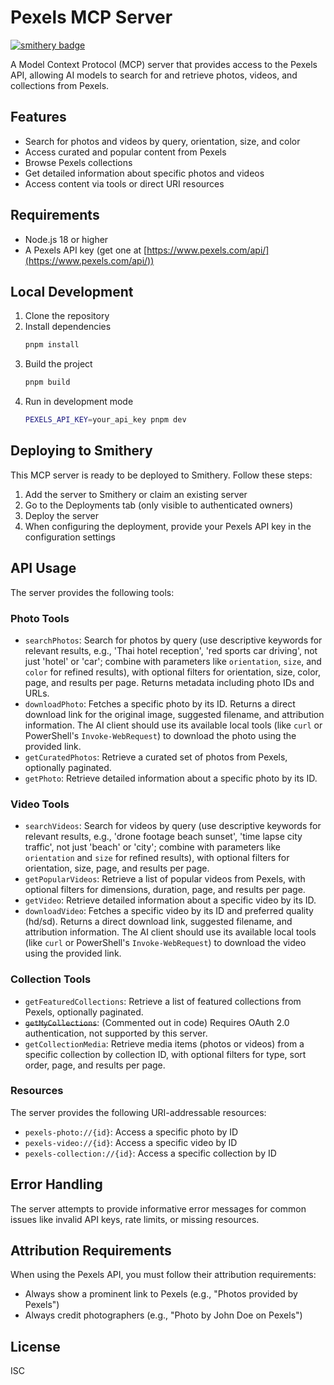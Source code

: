 # Pexels MCP Server

[![smithery badge](https://smithery.ai/badge/@CaullenOmdahl/pexels-mcp-server)](https://smithery.ai/server/@CaullenOmdahl/pexels-mcp-server)

A Model Context Protocol (MCP) server that provides access to the Pexels API, allowing AI models to search for and retrieve photos, videos, and collections from Pexels.

## Features

- Search for photos and videos by query, orientation, size, and color
- Access curated and popular content from Pexels
- Browse Pexels collections
- Get detailed information about specific photos and videos
- Access content via tools or direct URI resources

## Requirements

- Node.js 18 or higher
- A Pexels API key (get one at [https://www.pexels.com/api/](https://www.pexels.com/api/))

## Local Development

1. Clone the repository
2. Install dependencies
   ```bash
   pnpm install
   ```
3. Build the project
   ```bash
   pnpm build
   ```
4. Run in development mode
   ```bash
   PEXELS_API_KEY=your_api_key pnpm dev
   ```

## Deploying to Smithery

This MCP server is ready to be deployed to Smithery. Follow these steps:

1. Add the server to Smithery or claim an existing server
2. Go to the Deployments tab (only visible to authenticated owners)
3. Deploy the server
4. When configuring the deployment, provide your Pexels API key in the configuration settings

## API Usage

The server provides the following tools:

### Photo Tools

- `searchPhotos`: Search for photos by query (use descriptive keywords for relevant results, e.g., 'Thai hotel reception', 'red sports car driving', not just 'hotel' or 'car'; combine with parameters like `orientation`, `size`, and `color` for refined results), with optional filters for orientation, size, color, page, and results per page. Returns metadata including photo IDs and URLs.
- `downloadPhoto`: Fetches a specific photo by its ID. Returns a direct download link for the original image, suggested filename, and attribution information. The AI client should use its available local tools (like `curl` or PowerShell's `Invoke-WebRequest`) to download the photo using the provided link.
- `getCuratedPhotos`: Retrieve a curated set of photos from Pexels, optionally paginated.
- `getPhoto`: Retrieve detailed information about a specific photo by its ID.

### Video Tools

- `searchVideos`: Search for videos by query (use descriptive keywords for relevant results, e.g., 'drone footage beach sunset', 'time lapse city traffic', not just 'beach' or 'city'; combine with parameters like `orientation` and `size` for refined results), with optional filters for orientation, size, page, and results per page.
- `getPopularVideos`: Retrieve a list of popular videos from Pexels, with optional filters for dimensions, duration, page, and results per page.
- `getVideo`: Retrieve detailed information about a specific video by its ID.
- `downloadVideo`: Fetches a specific video by its ID and preferred quality (hd/sd). Returns a direct download link, suggested filename, and attribution information. The AI client should use its available local tools (like `curl` or PowerShell's `Invoke-WebRequest`) to download the video using the provided link.

### Collection Tools

- `getFeaturedCollections`: Retrieve a list of featured collections from Pexels, optionally paginated.
- ~~`getMyCollections`~~: (Commented out in code) Requires OAuth 2.0 authentication, not supported by this server.
- `getCollectionMedia`: Retrieve media items (photos or videos) from a specific collection by collection ID, with optional filters for type, sort order, page, and results per page.

### Resources

The server provides the following URI-addressable resources:

- `pexels-photo://{id}`: Access a specific photo by ID
- `pexels-video://{id}`: Access a specific video by ID
- `pexels-collection://{id}`: Access a specific collection by ID

## Error Handling

The server attempts to provide informative error messages for common issues like invalid API keys, rate limits, or missing resources.

## Attribution Requirements

When using the Pexels API, you must follow their attribution requirements:

- Always show a prominent link to Pexels (e.g., "Photos provided by Pexels")
- Always credit photographers (e.g., "Photo by John Doe on Pexels")

## License

ISC